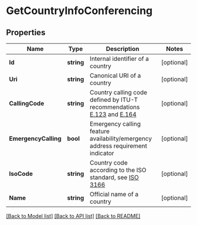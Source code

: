 # GetCountryInfoConferencing

## Properties

Name | Type | Description | Notes
------------ | ------------- | ------------- | -------------
**Id** | **string** | Internal identifier of a country | [optional] 
**Uri** | **string** | Canonical URI of a country | [optional] 
**CallingCode** | **string** | Country calling code defined by ITU-T recommendations [E.123](https://www.itu.int/rec/T-REC-E.123-200102-I/en) and [E.164](https://www.itu.int/rec/T-REC-E.164-201011-I) | [optional] 
**EmergencyCalling** | **bool** | Emergency calling feature availability/emergency address requirement indicator | [optional] 
**IsoCode** | **string** | Country code according to the ISO standard, see [ISO 3166](https://www.iso.org/iso-3166-country-codes.html) | [optional] 
**Name** | **string** | Official name of a country | [optional] 

[[Back to Model list]](../README.md#documentation-for-models) [[Back to API list]](../README.md#documentation-for-api-endpoints) [[Back to README]](../README.md)


